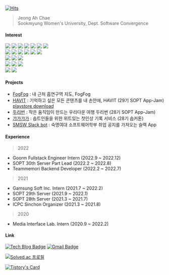 ​     
[![Hits](https://hits.seeyoufarm.com/api/count/incr/badge.svg?url=https%3A%2F%2Fgithub.com%2Fjokj624)](https://hits.seeyoufarm.com) 

>  Jeong Ah Chae   
> Sookmyung Women's University, Dept. Software Convergence    
 
   
#### Interest

<img src="https://img.shields.io/badge/JavaScript-F7DF1E?style=flat-square&logo=JavaScript&logoColor=white"/> <img src="https://img.shields.io/badge/TypeScript-2d79c7?style=flat-square&logo=TypeScript&logoColor=white"/> <img src="https://img.shields.io/badge/C-A8B9CC?style=flat-square&logo=C&logoColor=white"/> <img src="https://img.shields.io/badge/C++-00599C?style=flat-square&logo=c%2B%2B&logoColor=white"/> <img src="https://img.shields.io/badge/Go-00ADD8?style=flat-square&logo=Go&logoColor=white"/> <img src="https://img.shields.io/badge/HTML5-E34F26?style=flat-square&logo=HTML5&logoColor=white"/>
<img src="https://img.shields.io/badge/CSS3-1572B6?style=flat-square&logo=CSS3&logoColor=white"/>
<br/>
<img src="https://img.shields.io/badge/Node.js-339933?style=flat-square&logo=Node.js&logoColor=white"/> <img src="https://img.shields.io/badge/Express-000000?style=flat-square&logo=Express&logoColor=white"/> <img src="https://img.shields.io/badge/Nest.js-E0234E?style=flat-square&logo=NestJS&logoColor=white"/> <img src="https://img.shields.io/badge/Koa-33333D?style=flat-square&logo=Koa&logoColor=white"/> <img src="https://img.shields.io/badge/MongoDB-47A248?style=flat-square&logo=MongoDB&logoColor=white"/> <img src="https://img.shields.io/badge/PostgreSQL-4169E1?style=flat-square&logo=PostgreSQL&logoColor=white"/>
<br/>
  <img src="https://img.shields.io/badge/React-7ddfff?style=flat-square&logo=React&logoColor=black"/>
 <img src="https://img.shields.io/badge/Redux-7649bb?style=flat-square&logo=Redux&logoColor=white"/>
 <img src="https://img.shields.io/badge/styled_components-e084c6?style=flat-square&logo=styled-components&logoColor=white"/>
 <br/>
 <img src="https://img.shields.io/badge/AWS-232F3E?style=flat-square&logo=AmazonAWS&logoColor=white"/> <img src="https://img.shields.io/badge/Firebase-FFCA28?style=flat-square&logo=Firebase&logoColor=white"/> <img src="https://img.shields.io/badge/Heroku-430098?style=flat-square&logo=Heroku&logoColor=white"/>
 </br>
 <img src="https://img.shields.io/badge/Git-f05030?style=flat-square&logo=Git&logoColor=white"/>
 <img src="https://img.shields.io/badge/GitHub-black?style=flat-square&logo=GitHub&logoColor=white"/>

 
#### Projects

* [FogFog](https://github.com/TeamFogFog/FogFog-Server) : 내 근처 흡연구역 지도, FogFog
* [HAVIT](https://github.com/TeamHavit/Havit-Server) : 기억하고 싶은 모든 콘텐츠를 내 손안에, HAVIT (29기 SOPT App-Jam) [playstore download](https://play.google.com/store/apps/details?id=org.sopt.havit)
* [두리번](https://github.com/TeamDooRiBon/DooRi-Server) : 작은 움직임이 만드는 우리다운 여행 두리번 (28기 SOPT App-Jam)
* [갸가갸가](https://github.com/jokj624/GaGaGaGaServer) : 솝트인들을 위한 위트있는 첫인상 기록 서비스 (28기 솝커톤) 
* [SMSW Slack bot](https://github.com/jokj624/sw-slackbot) : 숙명여대 소프트웨어학부 취업 공지를 가져오는 슬랙 App

#### Experience

> 2022
* Goorm Fullstack Engineer Intern (2022.9 ~ 2022.12)
* SOPT 30th Server Part Lead (2022.2 ~ 2022.8)
* Teammemori Backend Developer (2022.2 ~ 2022.7)
 
> 2021

* Gamsung Soft Inc. Intern (2021.7 ~ 2022.2)
* SOPT 29th Server (2021.9 ~ 2022.1)
* SOPT 28th Server (2021.3 ~ 2021.7)
* ICPC Sinchon Organizer (2021.3 ~ 2021.8)

> 2020 
 
* Media Interface Lab. Intern (2020.9 ~ 2022.2)

####  Link

 [![Tech Blog Badge](http://img.shields.io/badge/-Tech%20blog-black?style=flat-square&logo=github&link=https://blog.jobchae.kr/)](https://blog.jobchae.kr/)
 [![Gmail Badge](https://img.shields.io/badge/Gmail-d14836?style=flat-square&logo=Gmail&logoColor=white&link=mailto:jokj624@gmail.com)](mailto:jokj624@gmail.com)



[![Solved.ac 프로필](http://mazassumnida.wtf/api/pastel/generate_badge?boj=jokj624)](https://solved.ac/jokj624)


[![Tistory's Card](https://github-readme-tistory-card.vercel.app/api?name=iot624&theme=tistory)](https://blog.jobchae.kr)
